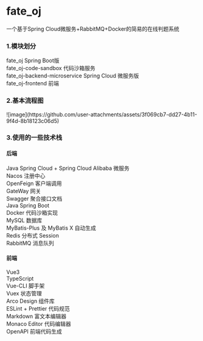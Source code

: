 # fate_oj
一个基于Spring Cloud微服务+RabbitMQ+Docker的简易的在线判题系统

<h3>1.模块划分</h3>
fate_oj Spring Boot版<br/>
fate_oj-code-sandbox 代码沙箱服务<br/>
fate_oj-backend-microservice Spring Cloud 微服务版<br/>
fate_oj-frontend 前端<br/>

<h3>2.基本流程图</h3>
![image](https://github.com/user-attachments/assets/3f069cb7-dd27-4b11-9f4d-8b18123c06d5)



<h3>3.使用的一些技术栈</h3>
<h4>后端</h4>
Java Spring Cloud + Spring Cloud Alibaba 微服务<br/>
Nacos 注册中心<br/>
OpenFeign 客户端调用<br/>
GateWay 网关<br/>
Swagger 聚合接口文档<br/>
Java Spring Boot<br/>
Docker 代码沙箱实现<br/>
MySQL 数据库<br/>
MyBatis-Plus 及 MyBatis X 自动生成<br/>
Redis 分布式 Session<br/>
RabbitMQ 消息队列<br/>

<h4>前端</h4>
Vue3<br/>
TypeScript<br/>
Vue-CLI 脚手架<br/>
Vuex 状态管理<br/>
Arco Design 组件库<br/>
ESLint + Prettier 代码规范<br/>
Markdown 富文本编辑器<br/>
Monaco Editor 代码编辑器<br/>
OpenAPI 前端代码生成<br/>
